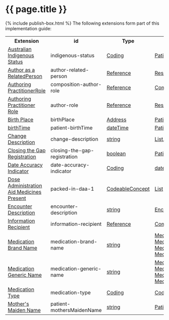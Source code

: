 # {{ page.title }}
{% include publish-box.html %}
The following extensions form part of this implementation guide:

<table class="list" width="100%">
    <tr>
        <th>Extension</th>
        <th>id</th>
        <th>Type</th>
        <th>Context</th>
    </tr>
    <tr>
        <td><a href="http://hl7.org.au/fhir/base/aubase1.1/StructureDefinition-indigenous-status.html">Australian Indigenous Status</a></td>
        <td>indigenous-status</td>
        <td><a href="http://hl7.org/fhir/stu3/datatypes.html#Coding">Coding</a></td>
        <td><a href="http://hl7.org/fhir/stu3/patient.html">Patient</a></td>
    </tr>
    <tr>
        <td><a href="http://hl7.org.au/fhir/base/aubase1.1/StructureDefinition-author-related-person.html">Author as a RelatedPerson</a></td>
        <td>author-related-person</td>
        <td><a href="http://hl7.org/fhir/stu3/references.html#Reference">Reference</a></td>
        <td><a href="http://hl7.org/fhir/stu3/resourcelist.html">Resource</a></td>
    </tr>
    <tr>
        <td><a href="http://hl7.org.au/fhir/base/aubase1.1/StructureDefinition-composition-author-role.html">Authoring PractitionerRole</a></td>
        <td>composition-author-role</td>
        <td><a href="http://hl7.org/fhir/stu3/references.html#Reference">Reference</a></td>
        <td><a href="http://hl7.org/fhir/stu3/composition.html">Composition</a></td>
    </tr>
    <tr>
        <td><a href="http://hl7.org.au/fhir/base/aubase1.1/StructureDefinition-author-role.html">Authoring Practitioner Role</a></td>
        <td>author-role</td>
        <td><a href="http://hl7.org/fhir/stu3/references.html#Reference">Reference</a></td>
        <td><a href="http://hl7.org/fhir/stu3/resourcelist.html">Resource</a></td>
    </tr>
    <tr>
        <td><a href="http://hl7.org/fhir/STU3/extension-birthplace.html">Birth Place</a></td>
        <td>birthPlace</td>
        <td><a href="http://hl7.org/fhir/stu3/datatypes.html#Address">Address</a></td>
        <td><a href="http://hl7.org/fhir/stu3/patient.html">Patient</a></td>
    </tr>
    <tr>
        <td><a href="http://hl7.org/fhir/STU3/extension-patient-birthtime.html">birthTime</a></td>
        <td>patient-birthTime</td>
        <td><a href="http://hl7.org/fhir/stu3/datatypes.html#dateTime">dateTime</a></td>
        <td><a href="http://hl7.org/fhir/stu3/patient.html">Patient.birthDate</a></td>
    </tr>
    <tr>
        <td><a href="http://hl7.org.au/fhir/base/aubase1.1/StructureDefinition-change-description.html">Change Description</a></td>
        <td>change-description</td>
        <td><a href="http://hl7.org/fhir/stu3/datatypes.html#string">string</a></td>
        <td><a href="http://hl7.org/fhir/stu3/list.html">List.entry</a></td>
    </tr>
    <tr>
        <td><a href="http://hl7.org.au/fhir/base/aubase1.1/StructureDefinition-closing-the-gap-registration.html">Closing the Gap Registration</a></td>
        <td>closing-the-gap-registration</td>
        <td><a href="http://hl7.org/fhir/stu3/datatypes.html#boolean">boolean</a></td>
        <td><a href="http://hl7.org/fhir/stu3/patient.html">Patient</a></td>
    </tr>
    <tr>
        <td><a href="http://hl7.org.au/fhir/base/aubase1.1/StructureDefinition-date-accuracy-indicator.html">Date Accuracy Indicator</a></td>
        <td>date-accuracy-indicator</td>
        <td><a href="http://hl7.org/fhir/stu3/datatypes.html#Coding">Coding</a></td>
        <td><a href="http://hl7.org/fhir/stu3/datatypes.html#date">date</a>, <a href="http://hl7.org/fhir/stu3/datatypes.html#dateTime">dateTime</a> </td>
    </tr>
      <tr>
        <td><a href="StructureDefinition-packed-in-daa-1.html">Dose Administration Aid Medicines Present</a></td>
        <td>packed-in-daa-1</td>
        <td><a href="http://hl7.org/fhir/stu3/datatypes.html#CodeableConcept">CodeableConcept</a></td>
        <td><a href="http://hl7.org/fhir/stu3/list.html">List</a></td>  
    </tr>
    <tr>
        <td><a href="http://hl7.org.au/fhir/base/aubase1.1/StructureDefinition-encounter-description.html">Encounter Description</a></td>
        <td>encounter-description</td>
        <td><a href="http://hl7.org/fhir/stu3/datatypes.html#string">string</a></td>
        <td><a href="http://hl7.org/fhir/stu3/encounter.html">Encounter</a></td>
    </tr>
    <tr>
        <td><a href="http://hl7.org.au/fhir/base/aubase1.1/StructureDefinition-information-recipient.html">Information Recipient</a></td>
        <td>information-recipient</td>
        <td><a href="http://hl7.org/fhir/stu3/references.html#Reference">Reference</a></td>
        <td><a href="http://hl7.org/fhir/STU3/composition.html">Composition</a></td>
    </tr>
    <tr>
        <td><a href="http://hl7.org.au/fhir/base/aubase1.1/StructureDefinition-medication-brand-name.html">Medication Brand Name</a></td>
        <td>medication-brand-name</td>
        <td><a href="http://hl7.org/fhir/stu3/datatypes.html#string">string</a></td>
        <td><a href="http://hl7.org/fhir/STU3/Medication">Medication</a>, <a href="http://hl7.org/fhir/STU3/MedicationRequest">MedicationRequest</a>, <a href="http://hl7.org/fhir/STU3/MedicationDispense">MedicationDispense</a>, <a href="http://hl7.org/fhir/STU3/MedicationStatement">MedicationStatement</a></td>
    </tr>
    <tr>
        <td><a href="http://hl7.org.au/fhir/base/aubase1.1/StructureDefinition-medication-generic-name.html">Medication Generic Name</a></td>
        <td>medication-generic-name</td>
        <td><a href="http://hl7.org/fhir/stu3/datatypes.html#string">string</a></td>
        <td><a href="http://hl7.org/fhir/STU3/Medication">Medication</a>, <a href="http://hl7.org/fhir/STU3/MedicationRequest">MedicationRequest</a>, <a href="http://hl7.org/fhir/STU3/MedicationDispense">MedicationDispense</a>, <a href="http://hl7.org/fhir/STU3/MedicationStatement">MedicationStatement</a></td>
    </tr>
    <tr>
        <td><a href="http://hl7.org.au/fhir/base/aubase1.1/StructureDefinition-medication-type.html">Medication Type</a></td>
        <td>medication-type</td>
        <td><a href="http://hl7.org/fhir/stu3/datatypes.html#Coding">Coding</a></td>
        <td><a href="http://hl7.org/fhir/stu3/datatypes.html#Coding">Coding</a></td>
    </tr>
    <tr>
        <td><a href="http://hl7.org/fhir/STU3/extension-patient-mothersmaidenname.html">Mother's Maiden Name</a></td>
        <td>patient-mothersMaidenName</td>
        <td><a href="http://hl7.org/fhir/stu3/datatypes.html#string">string</a></td>
        <td><a href="http://hl7.org/fhir/stu3/patient.html">Patient</a></td>
    </tr>
</table>